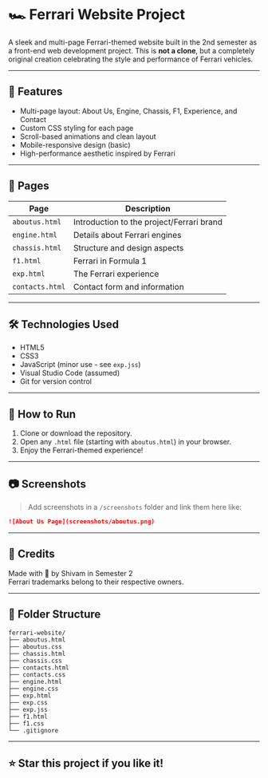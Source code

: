 
# 🏎️ Ferrari Website Project

A sleek and multi-page Ferrari-themed website built in the 2nd semester as a front-end web development project. This is **not a clone**, but a completely original creation celebrating the style and performance of Ferrari vehicles.

---

## 🚀 Features

- Multi-page layout: About Us, Engine, Chassis, F1, Experience, and Contact
- Custom CSS styling for each page
- Scroll-based animations and clean layout
- Mobile-responsive design (basic)
- High-performance aesthetic inspired by Ferrari

---

## 📄 Pages

| Page         | Description                            |
|--------------|----------------------------------------|
| `aboutus.html` | Introduction to the project/Ferrari brand |
| `engine.html`  | Details about Ferrari engines           |
| `chassis.html` | Structure and design aspects           |
| `f1.html`      | Ferrari in Formula 1                  |
| `exp.html`     | The Ferrari experience                |
| `contacts.html`| Contact form and information          |

---

## 🛠️ Technologies Used

- HTML5
- CSS3
- JavaScript (minor use - see `exp.jss`)
- Visual Studio Code (assumed)
- Git for version control

---

## 🧪 How to Run

1. Clone or download the repository.
2. Open any `.html` file (starting with `aboutus.html`) in your browser.
3. Enjoy the Ferrari-themed experience!

---

## 📷 Screenshots

> Add screenshots in a `/screenshots` folder and link them here like:

```md
![About Us Page](screenshots/aboutus.png)
```

---

## 🙌 Credits

Made with 💖 by Shivam in Semester 2  
Ferrari trademarks belong to their respective owners.

---

## 📁 Folder Structure

```
ferrari-website/
├── aboutus.html
├── aboutus.css
├── chassis.html
├── chassis.css
├── contacts.html
├── contacts.css
├── engine.html
├── engine.css
├── exp.html
├── exp.css
├── exp.jss
├── f1.html
├── f1.css
└── .gitignore
```

---

## ⭐ Star this project if you like it!
